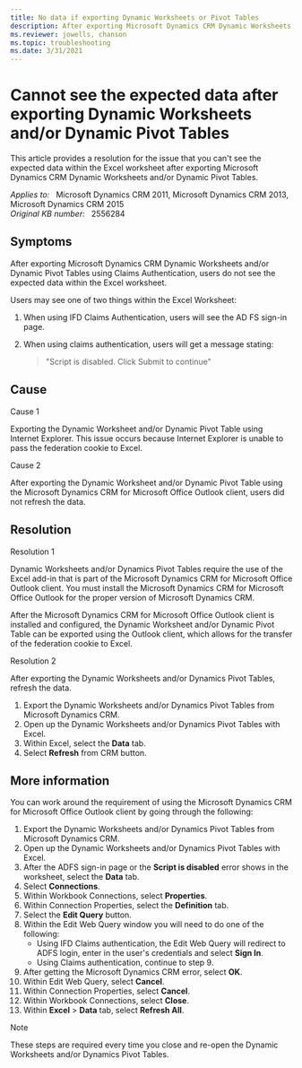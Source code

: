 ```yaml
---
title: No data if exporting Dynamic Worksheets or Pivot Tables
description: After exporting Microsoft Dynamics CRM Dynamic Worksheets and/or Dynamic Pivot Tables using Claims Authentication, users do not see the expected data within the Excel worksheet.
ms.reviewer: jowells, chanson
ms.topic: troubleshooting
ms.date: 3/31/2021
---
```

# Cannot see the expected data after exporting Dynamic Worksheets and/or Dynamic Pivot Tables

This article provides a resolution for the issue that you can't see the expected data within the Excel worksheet after exporting Microsoft Dynamics CRM Dynamic Worksheets and/or Dynamic Pivot Tables.

_Applies to:_ &nbsp; Microsoft Dynamics CRM 2011, Microsoft Dynamics CRM 2013, Microsoft Dynamics CRM 2015  
_Original KB number:_ &nbsp; 2556284

## Symptoms

After exporting Microsoft Dynamics CRM Dynamic Worksheets and/or Dynamic Pivot Tables using Claims Authentication, users do not see the expected data within the Excel worksheet.

Users may see one of two things within the Excel Worksheet:

1. When using IFD Claims Authentication, users will see the AD FS sign-in page.
2. When using claims authentication, users will get a message stating:

   > "Script is disabled. Click Submit to continue"

## Cause

Cause 1

Exporting the Dynamic Worksheet and/or Dynamic Pivot Table using Internet Explorer. This issue occurs because Internet Explorer is unable to pass the federation cookie to Excel.

Cause 2

After exporting the Dynamic Worksheet and/or Dynamic Pivot Table using the Microsoft Dynamics CRM for Microsoft Office Outlook client, users did not refresh the data.

## Resolution

Resolution 1

Dynamic Worksheets and/or Dynamics Pivot Tables require the use of the Excel add-in that is part of the Microsoft Dynamics CRM for Microsoft Office Outlook client. You must install the Microsoft Dynamics CRM for Microsoft Office Outlook for the proper version of Microsoft Dynamics CRM.

After the Microsoft Dynamics CRM for Microsoft Office Outlook client is installed and configured, the Dynamic Worksheet and/or Dynamic Pivot Table can be exported using the Outlook client, which allows for the transfer of the federation cookie to Excel.

Resolution 2

After exporting the Dynamic Worksheets and/or Dynamics Pivot Tables, refresh the data.

1. Export the Dynamic Worksheets and/or Dynamics Pivot Tables from Microsoft Dynamics CRM.  
2. Open up the Dynamic Worksheets and/or Dynamics Pivot Tables with Excel.  
3. Within Excel, select the **Data** tab.  
4. Select **Refresh** from CRM button.

## More information

You can work around the requirement of using the Microsoft Dynamics CRM for Microsoft Office Outlook client by going through the following:

1. Export the Dynamic Worksheets and/or Dynamics Pivot Tables from Microsoft Dynamics CRM.
2. Open up the Dynamic Worksheets and/or Dynamics Pivot Tables with Excel.
3. After the ADFS sign-in page or the **Script is disabled** error shows in the worksheet, select the **Data** tab.
4. Select **Connections**.
5. Within Workbook Connections, select **Properties**.
6. Within Connection Properties, select the **Definition** tab.
7. Select the **Edit Query** button.
8. Within the Edit Web Query window you will need to do one of the following:
   - Using IFD Claims authentication, the Edit Web Query will redirect to ADFS login, enter in the user's credentials and select **Sign In**.
   - Using Claims authentication, continue to step 9.
9. After getting the Microsoft Dynamics CRM error, select **OK**.
10. Within Edit Web Query, select **Cancel**.
11. Within Connection Properties, select **Cancel**.
12. Within Workbook Connections, select **Close**.
13. Within **Excel** > **Data** tab, select **Refresh All**.

> [!NOTE]
> These steps are required every time you close and re-open the Dynamic Worksheets and/or Dynamics Pivot Tables.
